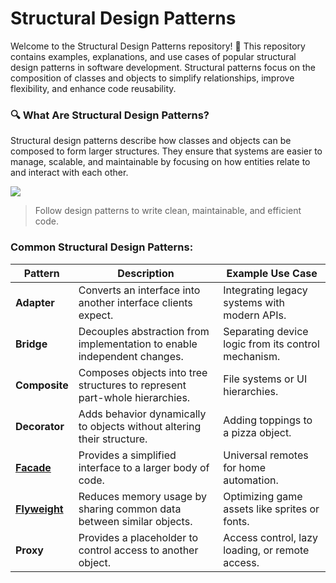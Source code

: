 

Structural Design Patterns
=============


Welcome to the Structural Design Patterns repository! 🎉 This repository contains examples, explanations, and use cases of popular structural design patterns in software development. Structural patterns focus on the composition of classes and objects to simplify relationships, improve flexibility, and enhance code reusability.

### 🔍 What Are Structural Design Patterns?


Structural design patterns describe how classes and objects can be composed to form larger structures. They ensure that systems are easier to manage, scalable, and maintainable by focusing on how entities relate to and interact with each other.

![](https://pandao.github.io/editor.md/examples/images/4.jpg)

> Follow design patterns to write clean, maintainable, and efficient code.


### Common Structural Design Patterns:
                    
                    
| **Pattern** | **Description** | **Example Use Case** |
|-------------|-----------------|-----------------------|
| **Adapter** | Converts an interface into another interface clients expect. | Integrating legacy systems with modern APIs. |
| **Bridge** | Decouples abstraction from implementation to enable independent changes. | Separating device logic from its control mechanism. |
| **Composite** | Composes objects into tree structures to represent part-whole hierarchies. | File systems or UI hierarchies. |
| **Decorator** | Adds behavior dynamically to objects without altering their structure. | Adding toppings to a pizza object. |
| [**Facade**](https://open.substack.com/pub/learningknowledge/p/facade-pattern?r=1v93yw&utm_campaign=post&utm_medium=web&showWelcomeOnShare=true) | Provides a simplified interface to a larger body of code. | Universal remotes for home automation. |
| [**Flyweight**](https://learningknowledge.substack.com/p/structural-design-pattern-flyweight?r=1v93yw) | Reduces memory usage by sharing common data between similar objects. | Optimizing game assets like sprites or fonts. |
| **Proxy** | Provides a placeholder to control access to another object. | Access control, lazy loading, or remote access. |








            


```

